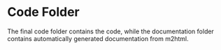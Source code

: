 # Code Folder 

The final code folder contains the code, while the documentation folder contains automatically generated documentation from m2html.
